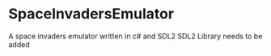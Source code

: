 # SpaceInvadersEmulator
A space invaders emulator written in c# and SDL2
SDL2 Library needs to be added
